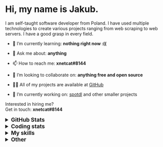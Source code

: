 # Hi, my name is Jakub.

I am self-taught software developer from Poland. I have used multiple technologies to create various projects ranging from web scraping to web servers. I have a good grasp in every field.

- 🌱 I’m currently learning: **nothing right now :((**

- 💬 Ask me about: **anything**

- 📫 How to reach me: **xnetcat#8144**

- 👯 I’m looking to collaborate on: **anything free and open source**

- 👨‍💻 All of my projects are available at [GitHub](https://github.com/xnetcat?tab=repositories)

- 🔭 I’m currently working on: [spotdl](https://github.com/spotDL/spotify-downloader) and other smaller projects

Interested in hiring me?  
Get in touch: **xnetcat#8144**

<details>
  <summary style="font-size:1.25em"><strong>GitHub Stats</strong></summary>
  <a href="https://github.com/anuraghazra/github-readme-stats" title="Go to Source">
    <img height=175 align="center" src="https://github-readme-stats.vercel.app/api?username=xnetcat&show_icons=true&theme=gotham">
  </a>
  <a href="https://github.com/anuraghazra/github-readme-stats">
  <img height=175 align="center" src="https://github-readme-stats.vercel.app/api/top-langs/?username=xnetcat&title_color=2aa889&text_color=99d1ce&icon_color=2bbc8a&bg_color=0c1014&langs_count=8&layout=compact" />
  </a>
</details>

<details>
  <summary style="font-size:1.25em"><strong>Coding stats</strong></summary>
  <!--START_SECTION:waka-->
<div class="waka-stats"><strong>🐱 My Github Data</strong>
<ul>
<li>🏆 1,055 Contributions in the Year 2021
<li>📦 70.3 kB Used in Github's Storage
<li>💼 Opted to Hire
<li>📜 17 Public Repositories
<li>🔑 4 Private Repositories
</ul><pre lang="text">
<strong>📅 I'm Most Productive on Sunday</strong>
<code>Monday       80 commits     ██░░░░░░░░░░░░░░░░░░░░░░░   11.16% 
Tuesday      70 commits     ██░░░░░░░░░░░░░░░░░░░░░░░   9.76% 
Wednesday    99 commits     ███░░░░░░░░░░░░░░░░░░░░░░   13.81% 
Thursday     119 commits    ████░░░░░░░░░░░░░░░░░░░░░   16.6% 
Friday       86 commits     ███░░░░░░░░░░░░░░░░░░░░░░   11.99% 
Saturday     129 commits    ████░░░░░░░░░░░░░░░░░░░░░   17.99% 
Sunday       134 commits    ████░░░░░░░░░░░░░░░░░░░░░   18.69%</code>
</pre>

<pre lang="text"><strong>📊 This Week I Spent My Time On</strong>
<code>⌚︎  Time Zone: Europe/Warsaw
💬︎  Programming Languages: 
Python                   7 hrs 29 mins       ████████████████████████░   98.93% 
Other                    3 mins              ░░░░░░░░░░░░░░░░░░░░░░░░░   0.74% 
YAML                     1 min               ░░░░░░░░░░░░░░░░░░░░░░░░░   0.33% 
Docker                   0 secs              ░░░░░░░░░░░░░░░░░░░░░░░░░   0.0%
🔥  Editors: 
VS Code                  7 hrs 34 mins       █████████████████████████   100.0%
🐱‍‍💻   Projects: 
spotdl-v4                7 hrs 5 mins        ███████████████████████░░   93.69% 
spotdl-xnetcat           22 mins             █░░░░░░░░░░░░░░░░░░░░░░░░   5.06% 
Unknown Project          5 mins              ░░░░░░░░░░░░░░░░░░░░░░░░░   1.26%
‍‍💻   Operating System: 
Windows                  5 hrs 17 mins       █████████████████░░░░░░░░   69.85% 
Linux                    2 hrs 16 mins       ███████░░░░░░░░░░░░░░░░░░   30.15%</code></pre><pre lang="text">
<strong>I Mostly Code in Python</strong>
<code>Python                   10 repos            ██████████████░░░░░░░░░░░   55.56% 
JavaScript               4 repos             █████░░░░░░░░░░░░░░░░░░░░   22.22% 
Jupyter Notebook         1 repo              █░░░░░░░░░░░░░░░░░░░░░░░░   5.56% 
HTML                     1 repo              █░░░░░░░░░░░░░░░░░░░░░░░░   5.56% 
Shell                    1 repo              █░░░░░░░░░░░░░░░░░░░░░░░░   5.56%</code>
</pre>

**Timeline**

![Chart not found](https://raw.githubusercontent.com/xnetcat/xnetcat/master/charts/bar_graph.png) 

</div>
<!--END_SECTION:waka-->
</details>

<details>
  <summary style="font-size:1.25em"><strong>My skills</strong></summary>
 
 ## Languages

![JavaScript](https://img.shields.io/badge/javascript%20-%23323330.svg?&style=for-the-badge&logo=javascript&logoColor=%23F7DF1E)
![Python](https://img.shields.io/badge/python%20-%2314354C.svg?&style=for-the-badge&logo=python&logoColor=white)
![Java](https://img.shields.io/badge/java-%23ED8B00.svg?&style=for-the-badge&logo=java&logoColor=white)
![TypeScript](https://img.shields.io/badge/typescript%20-%23007ACC.svg?&style=for-the-badge&logo=typescript&logoColor=white)
![Dart](https://img.shields.io/badge/dart-%230175C2.svg?&style=for-the-badge&logo=dart&logoColor=white)
![HTML5](https://img.shields.io/badge/html5%20-%23E34F26.svg?&style=for-the-badge&logo=html5&logoColor=white)
![CSS3](https://img.shields.io/badge/css3%20-%231572B6.svg?&style=for-the-badge&logo=css3&logoColor=white)
![Shell Script](https://img.shields.io/badge/shell_script%20-%23121011.svg?&style=for-the-badge&logo=gnu-bash&logoColor=white)
![Markdown](https://img.shields.io/badge/markdown-%23000000.svg?&style=for-the-badge&logo=markdown&logoColor=white)

## Frameworks

![Node.js](https://img.shields.io/badge/node.js%20-%2343853D.svg?&style=for-the-badge&logo=node.js&logoColor=white)
![Express](https://img.shields.io/badge/express.js%20-%23404d59.svg?&style=for-the-badge&logo=express)
![React](https://img.shields.io/badge/react%20-%2320232a.svg?&style=for-the-badge&logo=react&logoColor=%2361DAFB)
![Material UI](https://img.shields.io/badge/material%20ui%20-%230081CB.svg?&style=for-the-badge&logo=material-ui&logoColor=white)
![Flask](https://img.shields.io/badge/flask%20-%23000.svg?&style=for-the-badge&logo=flask&logoColor=white)
![Flutter](https://img.shields.io/badge/Flutter%20-%2302569B.svg?&style=for-the-badge&logo=Flutter&logoColor=white)
![Redux](https://img.shields.io/badge/redux%20-%23593d88.svg?&style=for-the-badge&logo=redux&logoColor=white)
![SASS](https://img.shields.io/badge/SASS%20-hotpink.svg?&style=for-the-badge&logo=SASS&logoColor=white)
![Selenium](https://img.shields.io/badge/selenium%20-%2343B02A.svg?&style=for-the-badge&logo=selenium&logoColor=white)
![Electrom](https://img.shields.io/badge/electron%20-%2347848f.svg?&style=for-the-badge&logo=electron&logoColor=white)

## Version Control

![Git](https://img.shields.io/badge/git%20-%23F05033.svg?&style=for-the-badge&logo=git&logoColor=white)
![GitHub](https://img.shields.io/badge/github%20-%23121011.svg?&style=for-the-badge&logo=github&logoColor=white)
![GitLab](https://img.shields.io/badge/gitlab%20-%23181717.svg?&style=for-the-badge&logo=gitlab&logoColor=white)

## Hosting/SaaS

![Google Cloud](https://img.shields.io/badge/Google%20Cloud%20-%234285F4.svg?&style=for-the-badge&logo=google-cloud&logoColor=white)
![Heroku](https://img.shields.io/badge/heroku%20-%23430098.svg?&style=for-the-badge&logo=heroku&logoColor=white)
![Firebase](https://img.shields.io/badge/firebase%20-%23039BE5.svg?&style=for-the-badge&logo=firebase)
![Vercel](https://img.shields.io/badge/vercel%20-%23000000.svg?&style=for-the-badge&logo=vercel)

## Databases

![MongoDB](https://img.shields.io/badge/MongoDB-%234ea94b.svg?&style=for-the-badge&logo=mongodb&logoColor=white)

## CI

![GitHub Actions](https://img.shields.io/badge/github%20actions%20-%232671E5.svg?&style=for-the-badge&logo=github%20actions&logoColor=white)
![TravisCI](https://img.shields.io/badge/travisci%20-%232B2F33.svg?&style=for-the-badge&logo=travis&logoColor=white)

## Other

![Jupyter](https://img.shields.io/badge/Jupyter%20-%23F37626.svg?&style=for-the-badge&logo=Jupyter&logoColor=white)
![Docker](https://img.shields.io/badge/docker%20-%230db7ed.svg?&style=for-the-badge&logo=docker&logoColor=white)

## Operating Systems

![Ubuntu](https://img.shields.io/badge/Ubuntu-E95420?style=for-the-badge&logo=ubuntu&logoColor=white)
![Windows 10](https://img.shields.io/badge/Windows-0078D6?style=for-the-badge&logo=windows&logoColor=white)
![Android](https://img.shields.io/badge/Android-3DDC84?style=for-the-badge&logo=android&logoColor=white)
</details>

<details>
  <summary style="font-size:1.25em"><strong>Other</strong></summary>
  
## Social
  
[![twitter](https://img.shields.io/badge/twitter-%2300acee.svg?&style=for-the-badge&logo=twitter&logoColor=white)](https://twitter.com/xnetcat)
[![instagram](https://img.shields.io/badge/instagram-%23000000.svg?&style=for-the-badge&logo=instagram&logoColor=white)](https://www.instagram.com/xnetcat)
[![spotify](https://img.shields.io/badge/spotify-%231ED760.svg?&style=for-the-badge&logo=spotify&logoColor=white)](https://open.spotify.com/user/peg1fuzvx3ly6fju135cmrkau?si=RM4_x2VRTI2V8FCGZYyoGA)
[![duolingo](https://img.shields.io/badge/Duolingo%20-%234DC730.svg?&style=for-the-badge&logo=Duolingo&logoColor=white)](https://www.duolingo.com/profile/Jakub79189)
[![github](https://img.shields.io/badge/github-%2324292e.svg?&style=for-the-badge&logo=github&logoColor=white)](https://github.com/xnetcat)
[![devto](https://img.shields.io/badge/dev.to-%2308090A.svg?&style=for-the-badge&logo=dev.to&logoColor=white)](https://dev.to/xnetcat)
[![gitlab](https://img.shields.io/badge/gitlab-%23330f63.svg?&style=for-the-badge&logo=gitlab&logoColor=white)](https://gitlab.com/xnetcat)
[![stackoverflow](https://img.shields.io/badge/stackoverflow-%23F28032.svg?&style=for-the-badge&logo=stackoverflow&logoColor=white)](https://stackoverflow.com/users/9802624/xnetcat)
[![XDA Developers](https://img.shields.io/badge/XDA-Developers%20-%23AC6E2F.svg?&style=for-the-badge&logo=XDA-Developers&logoColor=white)](https://forum.xda-developers.com/m/xnetcat.11357271/)

## Gaming

[![Steam](https://img.shields.io/badge/steam%20-eboy%20kubuś%20uwu-%232088FF.svg?&style=for-the-badge&logo=steam&logoColor=white)](https://steamcommunity.com/id/xNetcat)
![Epic Games](https://img.shields.io/badge/epic%20games-eboy.kubus.uwu-%232088FF.svg?&style=for-the-badge&logo=epic%20games&logoColor=white)
![Ubisoft Connect](https://img.shields.io/badge/Ubisoft%20Connect-xnetcat-%232088FF.svg?&style=for-the-badge&logo=ubisoft&logoColor=white)
![Riot Account](https://img.shields.io/badge/Riot%20Games-EBOY%20Kubuś%20UwU%20%23EUNE-%232088FF.svg?&style=for-the-badge&logo=riot-games&logoColor=white)

## Contact

[![protonmail](https://img.shields.io/badge/protonmail-%238B89CC.svg?&style=for-the-badge&logo=protonmail&logoColor=white)](mailto:xnetcat@pm.me)
[![gmail](https://img.shields.io/badge/gmail-%23D14836.svg?&style=for-the-badge&logo=gmail&logoColor=white)](mailto:xnetcat.dev@gmail.com)
![discord](https://img.shields.io/badge/xnetcat%238144-7289DA.svg?&style=for-the-badge&logo=discord&logoColor=white)

## Donate

[![paypal](https://img.shields.io/badge/paypal-%2300457C.svg?&style=for-the-badge&logo=paypal&logoColor=white)](https://paypal.me/kko7)
[![bitcoin](https://img.shields.io/badge/btc-1Lu8aWN2FjZJGnJCKzrPpapsERTDLjMsyW-black?style=for-the-badge&logo=bitcoin&logoColor=white)](bitcoin:1Lu8aWN2FjZJGnJCKzrPpapsERTDLjMsyW)
[![ethereum](https://img.shields.io/badge/eth-0x6c212696EA6f385E77Dd425341e40c6aBa437E05-black?style=for-the-badge&logo=ethereum&logoColor=white)](bitcoin:0x6c212696EA6f385E77Dd425341e40c6aBa437E05)
</details>

